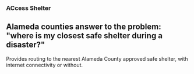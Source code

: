 ### ACcess Shelter

Alameda counties answer to the problem: "where is my closest safe shelter during a disaster?"
---

Provides routing to the nearest Alameda County approved safe shelter, with internet connectivity or without. 